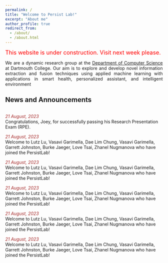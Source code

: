 ```yaml
---
permalink: /
title: "Welcome to Persist Lab!"
excerpt: "About me"
author_profile: true
redirect_from: 
  - /about/
  - /about.html
---
```


<font color="red" size ="4">This website is under construction. Visit next week please.</font>

<p align="justify">
We are a dynamic research group at the <a href="https://web.cs.dartmouth.edu/">Department of Computer Science</a> at Dartmouth College. Our aim is to explore and develop novel information extraction and fusion techniques using applied machine learning with applications in smart health, personalized assistant, and intelligent environment
</p> 

## <font> News and Announcements </font>
<div style="height: 500px; overflow: auto;">

<font color="brown"><i>21 August, 2023</i></font> <br/>
<font> Congratulations, Joey, for successfully passing his Research Presentation Exam (RPE).</font> <br/>

<font color="brown"><i>21 August, 2023</i></font> <br/>
<font> Welcome to Lutz Lu, Vasavi Garimella, Dae Lim Chung, Vasavi Garimella, Garrett Johnston, Burke Jaeger, Love Tsai, Zhanel Nugmanova who have joined the PersistLab!
</font> <br/>


<font color="brown"><i>21 August, 2023</i></font> <br/>
<font> Welcome to Lutz Lu, Vasavi Garimella, Dae Lim Chung, Vasavi Garimella, Garrett Johnston, Burke Jaeger, Love Tsai, Zhanel Nugmanova who have joined the PersistLab!
</font> <br/>

<font color="brown"><i>21 August, 2023</i></font> <br/>
<font> Welcome to Lutz Lu, Vasavi Garimella, Dae Lim Chung, Vasavi Garimella, Garrett Johnston, Burke Jaeger, Love Tsai, Zhanel Nugmanova who have joined the PersistLab!
</font> <br/>

<font color="brown"><i>21 August, 2023</i></font> <br/>
<font> Welcome to Lutz Lu, Vasavi Garimella, Dae Lim Chung, Vasavi Garimella, Garrett Johnston, Burke Jaeger, Love Tsai, Zhanel Nugmanova who have joined the PersistLab!
</font> <br/>





<font color="brown"><i>21 August, 2023</i></font> <br/>
<font> Welcome to Lutz Lu, Vasavi Garimella, Dae Lim Chung, Vasavi Garimella, Garrett Johnston, Burke Jaeger, Love Tsai, Zhanel Nugmanova who have joined the PersistLab!
</font> <br/>

</div>



